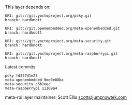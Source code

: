 This layer depends on:

    URI: git://git.yoctoproject.org/poky.git
    branch: hardknott

    URI: git://git.openembedded.org/meta-openembedded.git
    branch: hardknott

    URI: git://git.yoctoproject.org/meta-security.git
    branch: hardknott

    URI: git://git.yoctoproject.org/meta-raspberrypi.git
    branch: hardknott

Latest commits

    poky fd33741e27
    meta-openembedded 9ee0e08ba
    meta-security c6b1eec
    meta-raspberrypi 11209a4

meta-rpi layer maintainer: Scott Ellis <scott@jumpnowtek.com>
